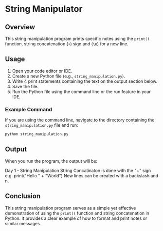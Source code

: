 # String Manipulator

## Overview

This string manipulation program prints specific notes using the `print()` function, string concatenation (`+`) sign and (`\n`) for a new line.

## Usage

1. Open your code editor or IDE.
2. Create a new Python file (e.g., `string_manipulation.py`).
3. Write 4 print statements containing the text on the output section below.
4. Save the file.
5. Run the Python file using the command line or the run feature in your IDE.

### Example Command

If you are using the command line, navigate to the directory containing the `string_manipulation.py` file and run:

```bash
python string_manipulation.py
```

## Output

When you run the program, the output will be:

Day 1 - String Manipulation
String Concatinaton is done with the "+" sign
e.g. print("Hello " + "World")
New lines can be created with a backslash and n.

## Conclusion

This string manipulation program serves as a simple yet effective demonstration of using the `print()` function and string concatenation in Python. It provides a clear example of how to format and print notes or similar messages.
